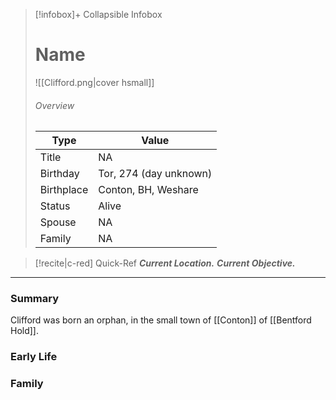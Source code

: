 > [!infobox]+ Collapsible Infobox
> # Name
> ![[Clifford.png|cover hsmall]]
> ###### Overview
> | Type | Value |
> | ---- | ---- |
> | Title | NA |
> | Birthday | Tor, 274 (day unknown) |
> | Birthplace | Conton, BH, Weshare |
> | Status | Alive |
> | Spouse | NA |
> | Family | NA |

> [!recite|c-red] Quick-Ref
>***Current Location.*** 
>***Current Objective.*** 

***
### Summary
Clifford was born an orphan, in the small town of [[Conton]] of [[Bentford Hold]]. 
### Early Life
### Family